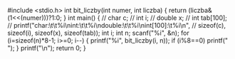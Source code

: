 #include <stdio.h> int bit_liczby(int numer, int liczba) { return (liczba&(1<<(numer)))?1:0; } int main() { // char c; // int i; // double x; // int tab[100]; // printf("char:\t\t%i\nint:\t\t%i\ndouble:\t\t%i\nint[100]:\t%i\n", // sizeof(c), sizeof(i), sizeof(x), sizeof(tab)); int i; int n; scanf("%i", &n); for (i=sizeof(n)*8-1; i>=0; i--) { printf("%i", bit_liczby(i, n)); if (i%8==0) printf(" "); } printf("\n"); return 0; }
